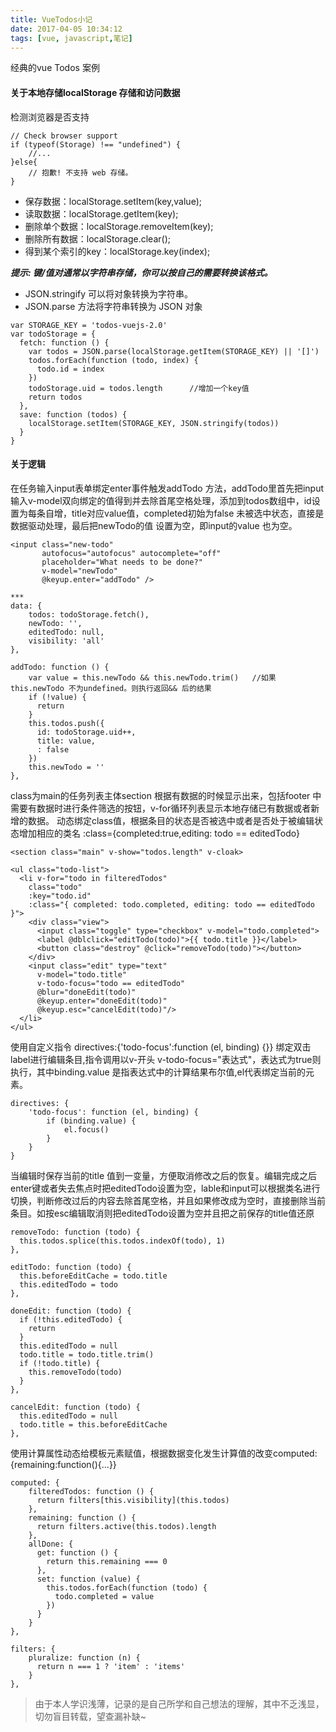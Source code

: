```yaml
---
title: VueTodos小记
date: 2017-04-05 10:34:12
tags: [vue, javascript,笔记]
---
```


经典的vue Todos 案例

#### 关于本地存储localStorage 存储和访问数据

检测浏览器是否支持

```
// Check browser support
if (typeof(Storage) !== "undefined") {
    //...
}else{
    // 抱歉! 不支持 web 存储。
}
```
- 保存数据：localStorage.setItem(key,value);
- 读取数据：localStorage.getItem(key);
- 删除单个数据：localStorage.removeItem(key);
- 删除所有数据：localStorage.clear();
- 得到某个索引的key：localStorage.key(index);

***提示: 键/值对通常以字符串存储，你可以按自己的需要转换该格式。***

- JSON.stringify 可以将对象转换为字符串。
- JSON.parse 方法将字符串转换为 JSON 对象

```
var STORAGE_KEY = 'todos-vuejs-2.0'
var todoStorage = {
  fetch: function () {
    var todos = JSON.parse(localStorage.getItem(STORAGE_KEY) || '[]')
    todos.forEach(function (todo, index) {
      todo.id = index
    })
    todoStorage.uid = todos.length 		//增加一个key值
    return todos
  },
  save: function (todos) {
    localStorage.setItem(STORAGE_KEY, JSON.stringify(todos))
  }
}
```
#### 关于逻辑

在任务输入input表单绑定enter事件触发addTodo 方法，addTodo里首先把input输入v-model双向绑定的值得到并去除首尾空格处理，添加到todos数组中，id设置为每条自增，title对应value值，completed初始为false 未被选中状态，直接是数据驱动处理，最后把newTodo的值 设置为空，即input的value 也为空。
```
<input class="new-todo"
       autofocus="autofocus" autocomplete="off"
       placeholder="What needs to be done?"
       v-model="newTodo"
       @keyup.enter="addTodo" />

***
data: {
    todos: todoStorage.fetch(),
    newTodo: '',
    editedTodo: null,
    visibility: 'all'
},

addTodo: function () {
    var value = this.newTodo && this.newTodo.trim()   //如果this.newTodo 不为undefined。则执行返回&& 后的结果
    if (!value) {
      return
    }
    this.todos.push({
      id: todoStorage.uid++,
      title: value,
      : false
    })
    this.newTodo = ''
},
```
class为main的任务列表主体section 根据有数据的时候显示出来，包括footer 中需要有数据时进行条件筛选的按钮，v-for循环列表显示本地存储已有数据或者新增的数据。 动态绑定class值，根据条目的状态是否被选中或者是否处于被编辑状态增加相应的类名 :class={completed:true,editing: todo == editedTodo}
```
<section class="main" v-show="todos.length" v-cloak>

<ul class="todo-list">
  <li v-for="todo in filteredTodos"
    class="todo"
    :key="todo.id"
    :class="{ completed: todo.completed, editing: todo == editedTodo }">
    <div class="view">
      <input class="toggle" type="checkbox" v-model="todo.completed">
      <label @dblclick="editTodo(todo)">{{ todo.title }}</label>
      <button class="destroy" @click="removeTodo(todo)"></button>
    </div>
    <input class="edit" type="text"
      v-model="todo.title"
      v-todo-focus="todo == editedTodo"
      @blur="doneEdit(todo)"
      @keyup.enter="doneEdit(todo)"
      @keyup.esc="cancelEdit(todo)"/>
  </li>
</ul>
```
使用自定义指令 directives:{'todo-focus':function (el, binding) {}} 绑定双击label进行编辑条目,指令调用以v-开头 v-todo-focus="表达式"，表达式为true则执行，其中binding.value 是指表达式中的计算结果布尔值,el代表绑定当前的元素。

```
directives: {
    'todo-focus': function (el, binding) {
        if (binding.value) {
            el.focus()
        }
    }
}
```
当编辑时保存当前的title 值到一变量，方便取消修改之后的恢复。编辑完成之后enter键或者失去焦点时把editedTodo设置为空，lable和input可以根据类名进行切换，判断修改过后的内容去除首尾空格，并且如果修改成为空时，直接删除当前条目。如按esc编辑取消则把editedTodo设置为空并且把之前保存的title值还原

```
removeTodo: function (todo) {
  this.todos.splice(this.todos.indexOf(todo), 1)
},

editTodo: function (todo) {
  this.beforeEditCache = todo.title
  this.editedTodo = todo
},

doneEdit: function (todo) {
  if (!this.editedTodo) {
    return
  }
  this.editedTodo = null
  todo.title = todo.title.trim()
  if (!todo.title) {
    this.removeTodo(todo)
  }
},

cancelEdit: function (todo) {
  this.editedTodo = null
  todo.title = this.beforeEditCache
},
```
使用计算属性动态给模板元素赋值，根据数据变化发生计算值的改变computed:{remaining:function(){...}}

```
computed: {
    filteredTodos: function () {
      return filters[this.visibility](this.todos)
    },
    remaining: function () {
      return filters.active(this.todos).length
    },
    allDone: {
      get: function () {
        return this.remaining === 0
      },
      set: function (value) {
        this.todos.forEach(function (todo) {
          todo.completed = value
        })
      }
    }
},

filters: {
    pluralize: function (n) {
      return n === 1 ? 'item' : 'items'
    }
},
```



> 由于本人学识浅薄，记录的是自己所学和自己想法的理解，其中不乏浅显，切勿盲目转载，望查漏补缺~
